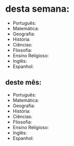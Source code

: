 <!doctype html>
<html>
 <head>
  <title>gabarito CPB 6 ano</title>
   <meta charset="utf-8" />
 </head>
 <body>
  <h1>desta semana: </h1>
   <ul>
    <li>Português: </li>
    <li>Matemática:</li>
    <li>Geografia:</li>
    <li>História:</li>
    <li>Ciências:</li>
    <li>Fliosofia:</li>
    <li>Ensino Religioso:</li>
    <li>Inglês:</li>
    <li>Espanhol:</li>
   </ul>
  <h2>deste mês:</h2>
  <ul>
    <li>Português: </li>
    <li>Matemática:</li>
    <li>Geografia:</li>
    <li>História:</li>
    <li>Ciências:</li>
    <li>Fliosofia:</li>
    <li>Ensino Religioso:</li>
    <li>Inglês:</li>
    <li>Espanhol:</li>
   </ul>
 </body>
 </html>
